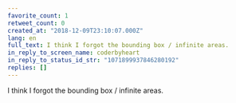 ```yaml
---
favorite_count: 1
retweet_count: 0
created_at: "2018-12-09T23:10:07.000Z"
lang: en
full_text: I think I forgot the bounding box / infinite areas.
in_reply_to_screen_name: coderbyheart
in_reply_to_status_id_str: "1071899937846280192"
replies: []
---
```


I think I forgot the bounding box / infinite areas.
